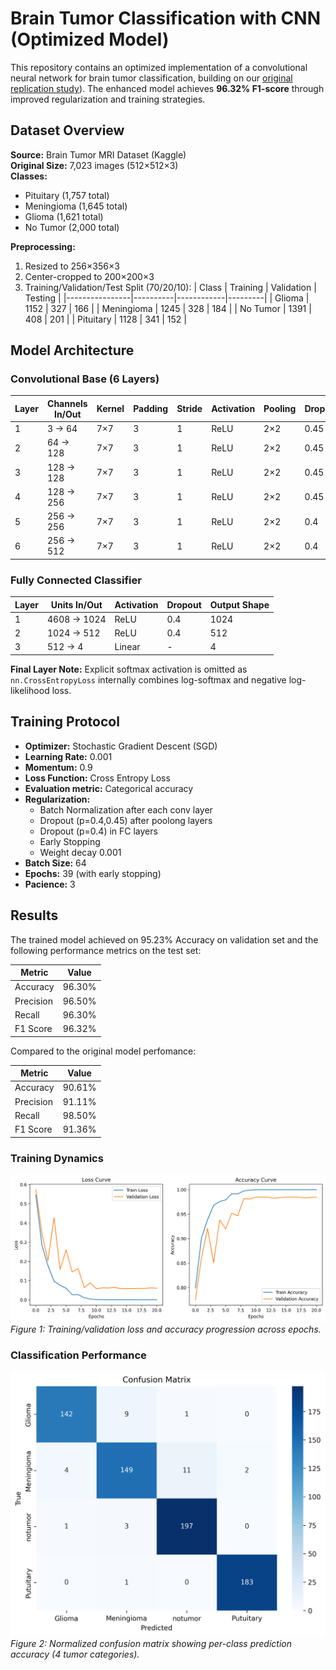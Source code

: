 # Brain Tumor Classification with CNN (Optimized Model)

This repository contains an optimized implementation of a convolutional neural network for brain tumor classification, building on our [original replication study](https://github.com/ilyarekun/nn_article_25/tree/article_model)). The enhanced model achieves **96.32% F1-score** through improved regularization and training strategies.

## Dataset Overview

**Source:** Brain Tumor MRI Dataset (Kaggle)  
**Original Size:** 7,023 images (512×512×3)  
**Classes:** 
- Pituitary (1,757 total)
- Meningioma (1,645 total)
- Glioma (1,621 total)
- No Tumor (2,000 total)

**Preprocessing:**
1. Resized to 256×356×3
2. Center-cropped to 200×200×3
3. Training/Validation/Test Split (70/20/10):
   | Class          | Training | Validation | Testing |
   |----------------|----------|------------|---------|
   | Glioma         | 1152     | 327        | 166     |
   | Meningioma     | 1245     | 328        | 184     |
   | No Tumor       | 1391     | 408        | 201     |
   | Pituitary      | 1128     | 341        | 152     |


## Model Architecture

### Convolutional Base (6 Layers)

| Layer | Channels In/Out | Kernel | Padding | Stride | Activation | Pooling | Dropout | Output Shape |
|-------|-----------------|--------|---------|--------|------------|---------|---------|--------------|
| 1     | 3 → 64          | 7×7    | 3       | 1      | ReLU       | 2×2     | 0.45    | 100×100×64   |
| 2     | 64 → 128        | 7×7    | 3       | 1      | ReLU       | 2×2     | 0.45    | 50×50×128    |
| 3     | 128 → 128       | 7×7    | 3       | 1      | ReLU       | 2×2     | 0.45    | 25×25×128    |
| 4     | 128 → 256       | 7×7    | 3       | 1      | ReLU       | 2×2     | 0.45    | 12×12×256    |
| 5     | 256 → 256       | 7×7    | 3       | 1      | ReLU       | 2×2     | 0.4     | 6×6×256      |
| 6     | 256 → 512       | 7×7    | 3       | 1      | ReLU       | 2×2     | 0.4     | 3×3×512      |

### Fully Connected Classifier

| Layer | Units In/Out | Activation | Dropout | Output Shape |
|-------|--------------|------------|---------|--------------|
| 1     | 4608 → 1024  | ReLU       | 0.4     | 1024         |
| 2     | 1024 → 512   | ReLU       | 0.4     | 512          |
| 3     | 512 → 4      | Linear     | -       | 4            |

**Final Layer Note:** Explicit softmax activation is omitted as `nn.CrossEntropyLoss` internally combines log-softmax and negative log-likelihood loss.

## Training Protocol

- **Optimizer:** Stochastic Gradient Descent (SGD)
- **Learning Rate:** 0.001
- **Momentum:** 0.9
- **Loss Function:** Cross Entropy Loss
- **Evaluation metric:** Categorical accuracy
- **Regularization:**
  - Batch Normalization after each conv layer
  - Dropout (p=0.4,0.45) after poolong layers
  - Dropout (p=0.4) in FC layers 
  - Early Stopping
  - Weight decay 0.001
- **Batch Size:** 64
- **Epochs:** 39 (with early stopping)
- **Pacience:** 3


## Results

The trained model achieved on 95.23% Accuracy on validation set and the following performance metrics on the test set:

| Metric     | Value   |
|------------|---------|
| Accuracy   | 96.30%  |
| Precision  | 96.50%  |
| Recall     | 96.30%  |
| F1 Score   | 96.32%  |

Compared to the original model perfomance:

| Metric     | Value   |
|------------|---------|
| Accuracy   | 90.61%  |
| Precision  | 91.11%  |
| Recall     | 98.50%  |
| F1 Score   | 91.36%  |

### Training Dynamics
![Training Metrics](notebooks/training_plots.png)  
*Figure 1: Training/validation loss and accuracy progression across epochs.*

### Classification Performance
![Confusion Matrix](notebooks/confusion_matrix.png)  
*Figure 2: Normalized confusion matrix showing per-class prediction accuracy (4 tumor categories).*



